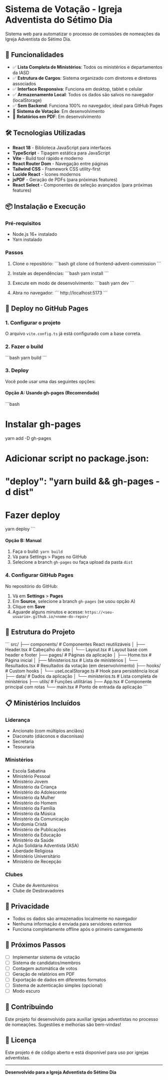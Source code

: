 # Sistema de Votação - Igreja Adventista do Sétimo Dia

Sistema web para automatizar o processo de comissões de nomeações da Igreja Adventista do Sétimo Dia.

## 🎯 Funcionalidades

- ✅ **Lista Completa de Ministérios**: Todos os ministérios e departamentos da IASD
- ✅ **Estrutura de Cargos**: Sistema organizado com diretores e diretores associados
- ✅ **Interface Responsiva**: Funciona em desktop, tablet e celular
- ✅ **Armazenamento Local**: Todos os dados são salvos no navegador (localStorage)
- ✅ **Sem Backend**: Funciona 100% no navegador, ideal para GitHub Pages
- 🔄 **Sistema de Votação**: Em desenvolvimento
- 🔄 **Relatórios em PDF**: Em desenvolvimento

## 🛠️ Tecnologias Utilizadas

- **React 18** - Biblioteca JavaScript para interfaces
- **TypeScript** - Tipagem estática para JavaScript
- **Vite** - Build tool rápido e moderno
- **React Router Dom** - Navegação entre páginas
- **Tailwind CSS** - Framework CSS utility-first
- **Lucide React** - Ícones modernos
- **jsPDF** - Geração de PDFs (para próximas features)
- **React Select** - Componentes de seleção avançados (para próximas features)

## 📦 Instalação e Execução

### Pré-requisitos

- Node.js 16+ instalado
- Yarn instalado

### Passos

1. Clone o repositório:
   \`\`\`bash
   git clone <url-do-repositorio>
   cd frontend-advent-commission
   \`\`\`

2. Instale as dependências:
   \`\`\`bash
   yarn install
   \`\`\`

3. Execute em modo de desenvolvimento:
   \`\`\`bash
   yarn dev
   \`\`\`

4. Abra no navegador:
   \`\`\`
   http://localhost:5173
   \`\`\`

## 🚀 Deploy no GitHub Pages

### 1. Configurar o projeto

O arquivo `vite.config.ts` já está configurado com a base correta.

### 2. Fazer o build

\`\`\`bash
yarn build
\`\`\`

### 3. Deploy

Você pode usar uma das seguintes opções:

#### Opção A: Usando gh-pages (Recomendado)

\`\`\`bash

# Instalar gh-pages

yarn add -D gh-pages

# Adicionar script no package.json:

# "deploy": "yarn build && gh-pages -d dist"

# Fazer deploy

yarn deploy
\`\`\`

#### Opção B: Manual

1. Faça o build: `yarn build`
2. Vá para Settings > Pages no GitHub
3. Selecione a branch `gh-pages` ou faça upload da pasta `dist`

### 4. Configurar GitHub Pages

No repositório do GitHub:

1. Vá em **Settings** > **Pages**
2. Em **Source**, selecione a branch `gh-pages` (se usou opção A)
3. Clique em **Save**
4. Aguarde alguns minutos e acesse: `https://<seu-usuario>.github.io/<nome-do-repo>/`

## 📁 Estrutura do Projeto

\`\`\`
src/
├── components/ # Componentes React reutilizáveis
│ ├── Header.tsx # Cabeçalho do site
│ └── Layout.tsx # Layout base com header e footer
├── pages/ # Páginas da aplicação
│ ├── Home.tsx # Página inicial
│ ├── Ministerios.tsx # Lista de ministérios
│ └── Resultados.tsx # Resultados da votação (em desenvolvimento)
├── hooks/ # Custom hooks
│ └── useLocalStorage.ts # Hook para persistência local
├── data/ # Dados da aplicação
│ └── ministerios.ts # Lista completa de ministérios
├── utils/ # Funções utilitárias
├── App.tsx # Componente principal com rotas
└── main.tsx # Ponto de entrada da aplicação
\`\`\`

## 📋 Ministérios Incluídos

### Liderança

- Ancionato (com múltiplos anciãos)
- Diaconato (diáconos e diaconisas)
- Secretaria
- Tesouraria

### Ministérios

- Escola Sabatina
- Ministério Pessoal
- Ministério Jovem
- Ministério da Criança
- Ministério do Adolescente
- Ministério da Mulher
- Ministério do Homem
- Ministério da Família
- Ministério da Música
- Ministério da Comunicação
- Mordomia Cristã
- Ministério de Publicações
- Ministério da Educação
- Ministério da Saúde
- Ação Solidária Adventista (ASA)
- Liberdade Religiosa
- Ministério Universitário
- Ministério de Recepção

### Clubes

- Clube de Aventureiros
- Clube de Desbravadores

## 🔐 Privacidade

- Todos os dados são armazenados localmente no navegador
- Nenhuma informação é enviada para servidores externos
- Funciona completamente offline após o primeiro carregamento

## 📝 Próximos Passos

- [ ] Implementar sistema de votação
- [ ] Sistema de candidatos/membros
- [ ] Contagem automática de votos
- [ ] Geração de relatórios em PDF
- [ ] Exportação de dados em diferentes formatos
- [ ] Sistema de autenticação simples (opcional)
- [ ] Modo escuro

## 🤝 Contribuindo

Este projeto foi desenvolvido para auxiliar igrejas adventistas no processo de nomeações. Sugestões e melhorias são bem-vindas!

## 📄 Licença

Este projeto é de código aberto e está disponível para uso por igrejas adventistas.

---

**Desenvolvido para a Igreja Adventista do Sétimo Dia**
